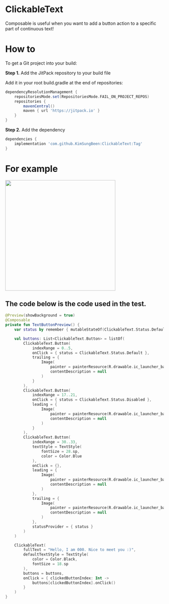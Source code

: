 # ClickableText

Composable is useful when you want to add a button action to a specific part of continuous text!

# How to

To get a Git project into your build:

**Step 1.** Add the JitPack repository to your build file

Add it in your root build.gradle at the end of repositories:

```gradle
dependencyResolutionManagement {
	repositoriesMode.set(RepositoriesMode.FAIL_ON_PROJECT_REPOS)
	repositories {
		mavenCentral()
		maven { url 'https://jitpack.io' }
	}
}
```

**Step 2.** Add the dependency

```gradle
dependencies {
    implementation 'com.github.KimSungBeen:ClickableText:Tag'
}
```

# For example

<img width=350 src="https://github.com/user-attachments/assets/f4c8602b-187c-4efe-9ad6-fc22f296bf40">

## The code below is the code used in the test.

```kotlin
@Preview(showBackground = true)
@Composable
private fun TextButtonPreview() {
    var status by remember { mutableStateOf(ClickableText.Status.Default) }

    val buttons: List<ClickableText.Button> = listOf(
        ClickableText.Button(
            indexRange = 0..5,
            onClick = { status = ClickableText.Status.Default },
            trailing = {
                Image(
                    painter = painterResource(R.drawable.ic_launcher_background),
                    contentDescription = null
                )
            }
        ),
        ClickableText.Button(
            indexRange = 17..21,
            onClick = { status = ClickableText.Status.Disabled },
            leading = {
                Image(
                    painter = painterResource(R.drawable.ic_launcher_background),
                    contentDescription = null
                )
            }
        ),
        ClickableText.Button(
            indexRange = 30..33,
            textStyle = TextStyle(
                fontSize = 28.sp,
                color = Color.Blue
            ),
            onClick = {},
            leading = {
                Image(
                    painter = painterResource(R.drawable.ic_launcher_background),
                    contentDescription = null
                )
            },
            trailing = {
                Image(
                    painter = painterResource(R.drawable.ic_launcher_background),
                    contentDescription = null
                )
            },
            statusProvider = { status }
        )
    )

    ClickableText(
        fullText = "Hello, I am 000. Nice to meet you :)",
        defaultTextStyle = TextStyle(
            color = Color.Black,
            fontSize = 18.sp
        ),
        buttons = buttons,
        onClick = { clickedButtonIndex: Int ->
            buttons[clickedButtonIndex].onClick()
        }
    )
}
```
